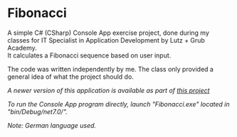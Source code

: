 # Fibonacci

A simple C# (CSharp) Console App exercise project, done during my classes for IT Specialist in Application Development by Lutz + Grub Academy.  
It calculates a Fibonacci sequence based on user input.

The code was written independently by me. The class only provided a general idea of what the project should do.

*A newer version of this application is available as part of [this project](https://github.com/Ciocolici/5-in-1)*

*To run the Console App program directly, launch "Fibonacci.exe" located in "bin/Debug/net7.0/".*

*Note: German language used.*
